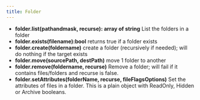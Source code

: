 ```yaml
---
title: Folder
---
```


* **folder.list(pathandmask, recurse): array of string** List the folders in a folder
* **folder.exists(filename):bool** returns true if a folder exists
* **folder.create(foldername)** create a folder (recursively if needed); will do nothing if the target exists
* **folder.move(sourcePath, destPath)** move 1 folder to another
* **folder.remove(foldername, recurse)** Remove a folder; will fail if it contains files/folders and recurse is false.
* **folder.setAttributes(folderName, recurse,  fileFlagsOptions)** Set the attributes of files in a folder. This is a plain object with ReadOnly, Hidden or Archive booleans.